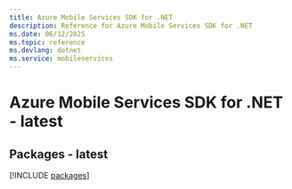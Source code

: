 ```yaml
---
title: Azure Mobile Services SDK for .NET
description: Reference for Azure Mobile Services SDK for .NET
ms.date: 06/12/2025
ms.topic: reference
ms.devlang: dotnet
ms.service: mobileservices
---
```

# Azure Mobile Services SDK for .NET - latest
## Packages - latest
[!INCLUDE [packages](mobile-services-index.md)]